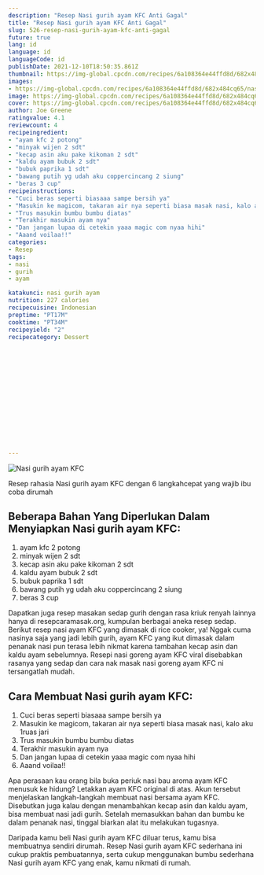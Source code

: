 ```yaml
---
description: "Resep Nasi gurih ayam KFC Anti Gagal"
title: "Resep Nasi gurih ayam KFC Anti Gagal"
slug: 526-resep-nasi-gurih-ayam-kfc-anti-gagal
future: true
lang: id
language: id
languageCode: id
publishDate: 2021-12-10T18:50:35.861Z 
thumbnail: https://img-global.cpcdn.com/recipes/6a108364e44ffd8d/682x484cq65/nasi-gurih-ayam-kfc-foto-resep-utama.webp
images:
- https://img-global.cpcdn.com/recipes/6a108364e44ffd8d/682x484cq65/nasi-gurih-ayam-kfc-foto-resep-utama.webp
image: https://img-global.cpcdn.com/recipes/6a108364e44ffd8d/682x484cq65/nasi-gurih-ayam-kfc-foto-resep-utama.webp
cover: https://img-global.cpcdn.com/recipes/6a108364e44ffd8d/682x484cq65/nasi-gurih-ayam-kfc-foto-resep-utama.webp
author: Joe Greene
ratingvalue: 4.1
reviewcount: 4
recipeingredient:
- "ayam kfc 2 potong"
- "minyak wijen 2 sdt"
- "kecap asin aku pake kikoman 2 sdt"
- "kaldu ayam bubuk 2 sdt"
- "bubuk paprika 1 sdt"
- "bawang putih yg udah aku coppercincang 2 siung"
- "beras 3 cup"
recipeinstructions:
- "Cuci beras seperti biasaaa sampe bersih ya"
- "Masukin ke magicom, takaran air nya seperti biasa masak nasi, kalo aku 1ruas jari"
- "Trus masukin bumbu bumbu diatas"
- "Terakhir masukin ayam nya"
- "Dan jangan lupaa di cetekin yaaa magic com nyaa hihi"
- "Aaand voilaa!!"
categories:
- Resep
tags:
- nasi
- gurih
- ayam

katakunci: nasi gurih ayam 
nutrition: 227 calories
recipecuisine: Indonesian
preptime: "PT17M"
cooktime: "PT34M"
recipeyield: "2"
recipecategory: Dessert


     
    
    
    
    
    
    
    
    
    
    
      
    
---
```



![Nasi gurih ayam KFC](https://img-global.cpcdn.com/recipes/6a108364e44ffd8d/682x484cq65/nasi-gurih-ayam-kfc-foto-resep-utama.webp)

Resep rahasia Nasi gurih ayam KFC    dengan 6 langkahcepat yang wajib ibu coba dirumah

<!--inarticleads1-->

## Beberapa Bahan Yang Diperlukan Dalam Menyiapkan Nasi gurih ayam KFC:

1. ayam kfc 2 potong
1. minyak wijen 2 sdt
1. kecap asin aku pake kikoman 2 sdt
1. kaldu ayam bubuk 2 sdt
1. bubuk paprika 1 sdt
1. bawang putih yg udah aku coppercincang 2 siung
1. beras 3 cup

Dapatkan juga resep masakan sedap gurih dengan rasa kriuk renyah lainnya hanya di resepcaramasak.org, kumpulan berbagai aneka resep sedap. Berikut resep nasi ayam KFC yang dimasak di rice cooker, ya! Nggak cuma nasinya saja yang jadi lebih gurih, ayam KFC yang ikut dimasak dalam penanak nasi pun terasa lebih nikmat karena tambahan kecap asin dan kaldu ayam sebelumnya. Resepi nasi goreng ayam KFC viral disebabkan rasanya yang sedap dan cara nak masak nasi goreng ayam KFC ni tersangatlah mudah. 

<!--inarticleads2-->

## Cara Membuat Nasi gurih ayam KFC:

1. Cuci beras seperti biasaaa sampe bersih ya
1. Masukin ke magicom, takaran air nya seperti biasa masak nasi, kalo aku 1ruas jari
1. Trus masukin bumbu bumbu diatas
1. Terakhir masukin ayam nya
1. Dan jangan lupaa di cetekin yaaa magic com nyaa hihi
1. Aaand voilaa!!


Apa perasaan kau orang bila buka periuk nasi bau aroma ayam KFC menusuk ke hidung? Letakkan ayam KFC original di atas. Akun tersebut menjelaskan langkah-langkah membuat nasi bersama ayam KFC. Disebutkan juga kalau dengan menambahkan kecap asin dan kaldu ayam, bisa membuat nasi jadi gurih. Setelah memasukkan bahan dan bumbu ke dalam penanak nasi, tinggal biarkan alat itu melakukan tugasnya. 

Daripada kamu beli  Nasi gurih ayam KFC  diluar terus, kamu  bisa membuatnya sendiri dirumah. Resep  Nasi gurih ayam KFC  sederhana ini cukup praktis pembuatannya, serta cukup menggunakan bumbu sederhana  Nasi gurih ayam KFC  yang enak, kamu nikmati di rumah.
